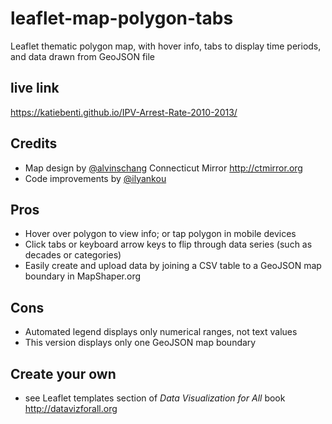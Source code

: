 # leaflet-map-polygon-tabs
Leaflet thematic polygon map, with hover info, tabs to display time periods, and data drawn from GeoJSON file

## live link
https://katiebenti.github.io/IPV-Arrest-Rate-2010-2013/

## Credits
- Map design by [@alvinschang](https://github.com/alvinschang) Connecticut Mirror http://ctmirror.org
- Code improvements by [@ilyankou](https://github.com/ilyankou)

## Pros
- Hover over polygon to view info; or tap polygon in mobile devices
- Click tabs or keyboard arrow keys to flip through data series (such as decades or categories)
- Easily create and upload data by joining a CSV table to a GeoJSON map boundary in MapShaper.org

## Cons
- Automated legend displays only numerical ranges, not text values
- This version displays only one GeoJSON map boundary

## Create your own
- see Leaflet templates section of *Data Visualization for All* book http://datavizforall.org
